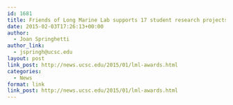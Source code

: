 ```yaml
---
id: 1681
title: Friends of Long Marine Lab supports 17 student research projects
date: 2015-02-03T17:26:13+00:00
author:
  - Joan Springhetti
author_link:
  - jspringh@ucsc.edu
layout: post
link_post: http://news.ucsc.edu/2015/01/lml-awards.html
categories:
  - News
format: link
link_post: http://news.ucsc.edu/2015/01/lml-awards.html
---
```

